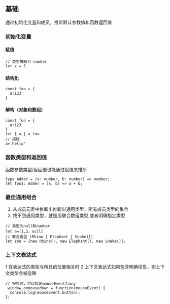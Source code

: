 ## 基础
通过初始化变量和成员，推断默认参数值和函数返回值
### 初始化变量
#### 赋值
```
// 类型推断为 number
let x = 3
```
#### 结构化
```
const foo = {
  a:123 
}

```
#### 解构（对象和数组）
```
const foo = {
  a:123 
}
let { a } = foo
// 报错
a='hello'

```
### 函数类型和返回值
函数参数类型/返回值也能通过赋值来推断
```
type Adder = (a: number, b: number) => number;
let foo1: Adder = (a, b) => a + b;
```
### 最佳通用组合
1. 从成员元素中推断出推断出通用类型，所有成员类型的集合
2. 找不到通用类型，就是用联合数组类型,或者明确指定类型

```
// 类型为null和number
let a=[1,2，null]
// 联合类型 (Rhino | Elephant | Snake)[]
let zoo = [new Rhino(), new Elephant(), new Snake()];
```
### 上下文表达式
1.在表达式的类型与所处的位置相关时
2.上下文表达式如果包含明确信息，则上下文类型会被忽略
```
// 报错时，可以指定mouseEvent为any
 window.onmousedown = function(mouseEvent) {
  console.log(mouseEvent.button);  
};
```